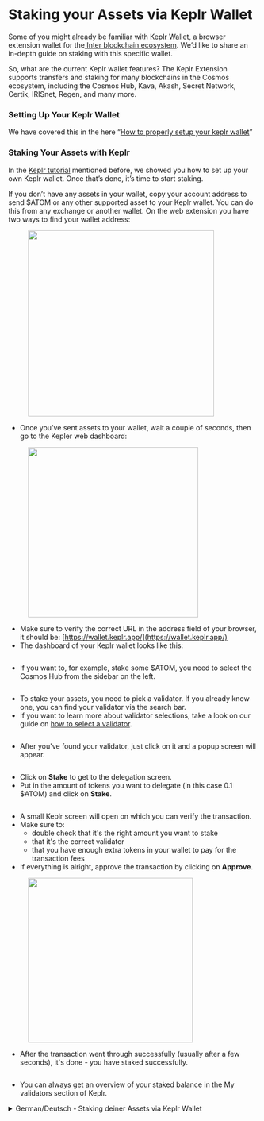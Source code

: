 # Staking your Assets via Keplr Wallet

Some of you might already be familiar with [Keplr Wallet](keplr-wallet.md), a browser extension wallet for the[ Inter blockchain ecosystem](../ibc-inter-blockchain-communication/). We’d like to share an in-depth guide on staking with this specific wallet.

So, what are the current Keplr wallet features? The Keplr Extension supports transfers and staking for many blockchains in the Cosmos ecosystem, including the Cosmos Hub, Kava, Akash, Secret Network, Certik, IRISnet, Regen, and many more.

### Setting Up Your Keplr Wallet

We have covered this in the here “[How to properly setup your keplr wallet](keplr-wallet.md)”

### Staking Your Assets with Keplr

In the [Keplr tutorial](keplr-wallet.md) mentioned before, we showed you how to set up your own Keplr wallet. Once that’s done, it’s time to start staking.&#x20;

If you don’t have any assets in your wallet, copy your account address to send $ATOM or any other supported asset to your Keplr wallet. You can do this from any exchange or another wallet. On the web extension you have two ways to find your wallet address:&#x20;

<figure><img src="../../../.gitbook/assets/image (35).png" alt="" width="375"><figcaption></figcaption></figure>

* Once you’ve sent assets to your wallet, wait a couple of seconds, then go to the Kepler web dashboard:

<figure><img src="../../../.gitbook/assets/image (36).png" alt="" width="343"><figcaption></figcaption></figure>

* Make sure to verify the correct URL in the address field of your browser, it should be: [https://wallet.keplr.app/](https://wallet.keplr.app/)
* The dashboard of your Keplr wallet looks like this:

<figure><img src="../../../.gitbook/assets/image (37).png" alt=""><figcaption></figcaption></figure>

&#x20;

* If you want to, for example, stake some $ATOM, you need to select the Cosmos Hub from the sidebar on the left.

<figure><img src="../../../.gitbook/assets/image (38).png" alt=""><figcaption></figcaption></figure>

&#x20;

* To stake your assets, you need to pick a validator. If you already know one, you can find your validator via the search bar.&#x20;
* If you want to learn more about validator selections, take a look on our guide on [how to select a validator](../participation-in-cosmos-governance/chose-your-validators-wisely.md).

<figure><img src="../../../.gitbook/assets/image (43).png" alt=""><figcaption></figcaption></figure>



* After you've found your validator, just click on it and a popup screen will appear.

<figure><img src="../../../.gitbook/assets/image (39).png" alt=""><figcaption></figcaption></figure>



* Click on **Stake** to get to the delegation screen.
* Put in the amount of tokens you want to delegate (in this case 0.1 $ATOM) and click on **Stake**.

<figure><img src="../../../.gitbook/assets/image (40).png" alt=""><figcaption></figcaption></figure>

* A small Keplr screen will open on which you can verify the transaction.
* Make sure to:
  * double check that it's the right amount you want to stake&#x20;
  * that it's the correct validator
  * that you have enough extra tokens in your wallet to pay for the transaction fees
* If everything is alright, approve the transaction by clicking on **Approve**.

<figure><img src="../../../.gitbook/assets/image (41).png" alt="" width="332"><figcaption></figcaption></figure>

* After the transaction went through successfully (usually after a few seconds), it's done - you have staked successfully.

<figure><img src="../../../.gitbook/assets/image (42).png" alt=""><figcaption></figcaption></figure>

* You can always get an overview of your staked balance in the My validators section of Keplr.



<details>

<summary>German/Deutsch - Staking deiner Assets via Keplr Wallet</summary>

Einige sind vielleicht schon mit der Keplr Wallet vertraut, einer Browser-Erweiterung für das Inter-Blockchain-Ökosystem. An dieser Stelle möchten wir dir eine ausführliche Anleitung zum Staking mit dieser speziellen Wallet geben.&#x20;

Was sind die aktuellen Funktionen der Keplr-Wallet? Die Keplr-Erweiterung unterstützt Transfers und Staking für viele Blockchains im Cosmos-Ökosystem, darunter Cosmos Hub, Kava, Akash, Secret Network, Certik, IRISnet, Regen und viele mehr.

### Einrichtung deiner Keplr Wallet

Falls du dies noch nicht getan hast, kannst du mehr über das Einrichten deiner Keplr Wallet im Artikel errfahren.

### Staking deiner Assets mit Keplr

Im bereits erwähnten Keplr-Tutorial haben wir dir gezeigt, wie du deine eigene Keplr-Wallet einrichten kannst. Sobald das erledigt ist, ist die Zeit gekommen, mit dem Staking zu beginnen.

Wenn du noch keine Assets in deiner Wallet hast, kopiere erstmal deine Walletadresse, um $ATOM oder ein anderes unterstütztes Asset an deine Keplr-Wallet zu senden. Du kannst das von jeder Börse oder einer anderen Wallet aus tun. In der Web-Erweiterung hast du zwei Möglichkeiten, deine Wallet-Adresse zu finden:

<img src="../../../.gitbook/assets/image (35).png" alt="" data-size="original">

* Sobald du Guthaben an deine Wallet gesendet hast, warte ein paar Sekunden und gehe dann zum Kepler Web-Dashboard:

<img src="../../../.gitbook/assets/image (36).png" alt="" data-size="original">

* Vergewisser dich, dass die URL im Adressfeld deines Browsers korrekt ist. Sie sollte lauten: [https://wallet.keplr.app/](https://wallet.keplr.app/)
* Das Dashboard Ihrer Keplr-Brieftasche sieht wie folgt aus:

<img src="../../../.gitbook/assets/image (37).png" alt="" data-size="original">

&#x20;

* Wenn du z.B. $ATOM staken möchtest, wählst du den Cosmos Hub in der linken Seitenleiste aus.

<img src="../../../.gitbook/assets/image (38).png" alt="" data-size="original">

&#x20;

* Um deine $ATOM zu staken, musst du einen Validator auswählen. Wenn du bereits einen kennst, kannst du deinen Validator über die Suchleiste finden.
* Wenn du mehr über die Auswahl von Validatoren erfahren möchtest, findest du in unserem Leitfaden zur Auswahl eines Validators mehr Infos.

<img src="../../../.gitbook/assets/image (43).png" alt="" data-size="original">



* Sobald du deinen Validator gefunden hast, klicke einfach auf ihn - anschließend erscheint dieses Popup-Fenster:

<img src="../../../.gitbook/assets/image (39).png" alt="" data-size="original">



* Klicke nun auf **Stake**, um zum Delegationsbildschirm zu gelangen.&#x20;
* Gib die Menge an Token ein, die du delegieren möchtest (in diesem Fall 0,1 $ATOM) und klicken auf **Stake**.

<img src="../../../.gitbook/assets/image (40).png" alt="" data-size="original">



* Es öffnet sich ein kleines Keplr-Pop-up, auf dem du die Transaktion überprüfen kannst.&#x20;
* Achte hierbei darauf zu überprüfen
  * ob es sich um den richtigen Betrag handelt, den du staken möchtest,
  * dass es sich um den richtigen Validator handelt und
  * dass du genug zusätzliche Token in deiner Wallet hast, um die Transaktionsgebühren zu bezahlen.
* Wenn alles in Ordnung ist, genehmige die Transaktion, indem du auf **Approve** klickst.

<img src="../../../.gitbook/assets/image (41).png" alt="" data-size="original">



* Nachdem die Transaktion erfolgreich durchgeführt wurde (in der Regel nach ein paar Sekunden), ist es geschafft - du hast erfolgreich deine Tokens gestaked!

<img src="../../../.gitbook/assets/image (42).png" alt="" data-size="original">



* Du kannst dir jederzeit einen Überblick über deine gestakten Assets im Bereich **My validators** deiner Keplr-Wallet verschaffen.

</details>

